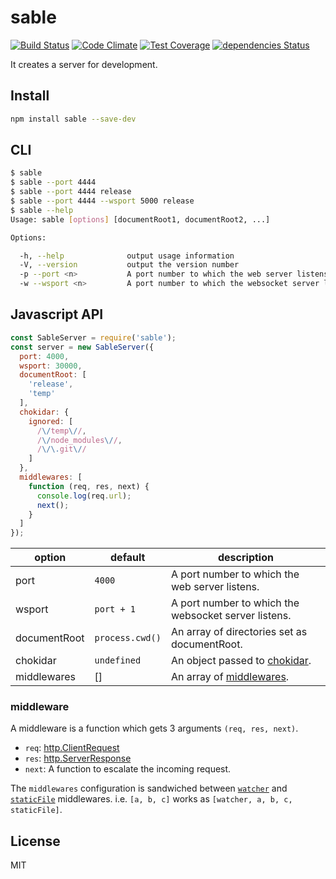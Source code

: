 # sable

[![Build Status](https://travis-ci.org/kei-ito/sable.svg?branch=master)](https://travis-ci.org/kei-ito/sable)
[![Code Climate](https://codeclimate.com/github/kei-ito/sable/badges/gpa.svg)](https://codeclimate.com/github/kei-ito/sable)
[![Test Coverage](https://codeclimate.com/github/kei-ito/sable/badges/coverage.svg)](https://codeclimate.com/github/kei-ito/sable/coverage)
[![dependencies Status](https://david-dm.org/kei-ito/sable/status.svg)](https://david-dm.org/kei-ito/sable)

It creates a server for development.

## Install

```sh
npm install sable --save-dev
```

## CLI

```sh
$ sable
$ sable --port 4444
$ sable --port 4444 release
$ sable --port 4444 --wsport 5000 release
$ sable --help
Usage: sable [options] [documentRoot1, documentRoot2, ...]

Options:

  -h, --help              output usage information
  -V, --version           output the version number
  -p --port <n>           A port number to which the web server listens
  -w --wsport <n>         A port number to which the websocket server listens
```

## Javascript API

```javascript
const SableServer = require('sable');
const server = new SableServer({
  port: 4000,
  wsport: 30000,
  documentRoot: [
    'release',
    'temp'
  ],
  chokidar: {
    ignored: [
      /\/temp\//,
      /\/node_modules\//,
      /\/\.git\//
    ]
  },
  middlewares: [
    function (req, res, next) {
      console.log(req.url);
      next();
    }
  ]
});

```

| option       | default         | description                                                             |
|--------------|-----------------|-------------------------------------------------------------------------|
| port         | `4000`          | A port number to which the web server listens.                          |
| wsport       | `port + 1`      | A port number to which the websocket server listens.                    |
| documentRoot | `process.cwd()` | An array of directories set as documentRoot.                            |
| chokidar     | `undefined`     | An object passed to [chokidar](https://www.npmjs.com/package/chokidar). |
| middlewares  | []              | An array of [middlewares](#middlewares).                                |

### middleware

A middleware is a function which gets 3 arguments `(req, res, next)`.

- `req`: [http.ClientRequest](https://nodejs.org/api/http.html#http_class_http_clientrequest)
- `res`: [http.ServerResponse](https://nodejs.org/api/http.html#http_class_http_serverresponse)
- `next`: A function to escalate the incoming request.

The `middlewares` configuration is sandwiched between
[`watcher`](https://github.com/kei-ito/sable/blob/master/middleware/watcher/index.js)
and
[`staticFile`](https://github.com/kei-ito/sable/blob/master/middleware/staticFile/index.js)
middlewares. i.e. `[a, b, c]` works as `[watcher, a, b, c, staticFile]`.

## License

MIT
